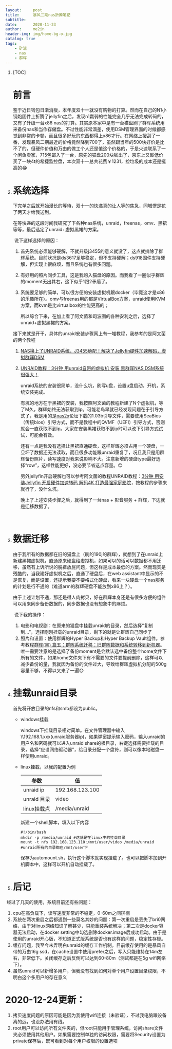```yaml
---
layout:     post
title:      暴风二期nas折腾笔记
subtitle:   
date:       2020-11-23
author:     me2in
header-img: img/home-bg-o.jpg
catalog: true
tags:
    - 矿渣
	- nas
	- 群晖
---
```



1. [TOC]

   # 前言

   ​	鉴于近日钱包日渐消瘦，本年度双十一就没有购物的打算。然而在自己的N1小钢炮固件上折腾了jellyfin之后，发现n1羸弱的性能完全几乎无法完成转码的，又有了升级一台x86 nas的打算。其实原本家中是有一台猫盘刷了群晖系统用来备份nas和当作存储盘。不过性能非常滴差，使用DSM管理界面的时候都感觉到非常的卡顿，而且很多好玩的东西都得上x86才行。在网络上搜刮了一番，发现暴风二期最近的价格竟然降到700了，虽然跟当年的500块好价是比不了的，但硬件价值和万由的做工个人还是值这个价格的，于是火速联系了一个闲鱼卖家，715包邮入了一台，原先的猫盘200块钱出了，京东上又趁低价买了一块4t的希捷监控盘，本次双十一总共花费￥1231，捡垃圾的成本还是挺高的😂

2. # 系统选择

   ​	下完单之后就开始漫长的等待，双十一的快递真的让人等的焦急，同城愣是花了两天才给我送到。

   ​	在等快递的这段时间我研究了下各种nas系统，unraid，freenas，omv、黑裙等等，最后选定了unraid+虚拟黑裙的方案。

   ​	说下这样选择的原因：

    1. 首先系统必须能够硬解，不就升级j3455的意义就没了，这点就排除了群辉系统。目前状况是ds3617足够稳定，但不支持硬解；ds918固件支持硬解，但实现上很麻烦，而且系统也有很多问题。

    2. 有好用的照片同步工具，这是我购入猫盘的原因。而我看了一圈似乎群辉的moment无出其右，这下似乎1跟2矛盾了。

    3. 系统要足够的简单，可以很方便的安装虚拟机跟docker（毕竟这才是x86的乐趣所在）。omv与freenas用的都是VirtualBox方案，unraid使用KVM方案，而kvm是比virtualbox的性能更高的；

        所以综合下来，在加上看了阿文菌和司波图的各种安利之后，选择了unraid+虚拟黑裙的方案。

   接下来就是开干，具体的unraid安装步骤网上有一堆教程，我参考的是阿文菌的两个教程

   1. [NAS换上了UNRAID系统，J3455绝配！解决了Jellyfin硬件加速解码，虚拟群晖DSM](https://post.smzdm.com/p/a5kl335x/)

   2. [UNRAID教程：3分钟 用unraid自带的虚拟机 安装 黑群晖NAS DSM系统 很强大！](https://post.smzdm.com/p/az50d36r/)

      ​	unraid系统的安装很简单，没什么坑，刷写u盘，设置u盘启动，开机，系统安装完成。

      ​	有坑的地方在于黑裙的安装，我按照阿文菌的教程新建了N个虚拟机，等了M久，群辉始终无法获取到ip。可能老鸟早就已经发现问题在于引导方式了，我是用的是[nas2x](https://nas2x.com/)论坛下载的1.03b引导文件，需要使用SeaBios（传统bios）引导方式，而不是教程中的QVMF（UEFI）引导方式，否则就会一直获取不到ip。大家在安装黑裙获取不到ip时可以改下引导方式试试，可能会有效。

      ​	还有一点是我没有选择让黑裙直通硬盘，这样群辉必须占用一个硬盘，一旦坏了数据还无法读取，而且很多功能跟unraid重复了，况且我只是用群辉备份照片，读写速度对我来说影响不大。注意新增的硬盘type最好选择“row”，这样性能更好，没必要节省这点容量。😊

      另外jellyfin开启硬解也可以参考阿文菌的教程UNRAID教程：[3分钟 用安装Jellyfin 开启硬件加速转码 解码4K 打造最强家庭影院](https://post.smzdm.com/p/a25gpmpn/)，按教程的步骤来就行了，没什么坑。

      晚上了上述安装步骤之后，就得到了一台nas + 影音服务 + 群辉，下边就是迁移数据了。

   ​    

3. # 数据迁移

   ​	由于我所有的数据都在旧的猫盘上（刷的190j的群辉），就想到了在unraid上新建黑裙虚拟机，直通原来硬盘给虚拟机，如果可以的话可以数据都不用迁移，虽然有上诉所说的脱裤放屁问题，但这样是成本最低的方案。然而现实是残酷的，当我建好虚拟机之后，直通了硬盘后，在web assistant中显示的不是恢复，而是设置，还提示我要不要格式化硬盘，看来一块硬盘一个nas服务的计划是行不通的（难道arm的群辉硬盘不能放到x86上？）。

   ​	由于上述计划不通，那还是得人肉拷贝，好在群辉本身还是有很多方便的组件可以用来同步备份数据的，同步数据也没有想象中的麻烦。

   ​	说下我的操作：

   1. 电影和电视剧：在原来的猫盘中挂载unraid的目录，然后选择“复制到...”，选择刚刚挂载的unraid目录，剩下的就是让群辉自己同步了
   2. 照片和设置：使用群辉的Hyper Backup和Hyper Backup Vault组件。参考教程[群晖(黑) 篇五：群晖系统迁移：旧群晖数据和系统转移到新机器](https://post.smzdm.com/p/769429/)。唯一需要注意的是选择了备份moment是会默认选中备份整个home文件下所有的文件，如果home文件夹下有不需要的文件要提前删除，这样可以减少备份的量，我就因为备份的文件过大，导致给群晖虚拟机分配的500g容量不够，不得以又来了一遍😞

   

4. # 挂载unraid目录

   首先将开放目录的nfs和smb都设为public。

   - windows挂载

     windows下挂载目录相对简单。在文件管理器中输入\\\192.168.1.xxx(unraid服务器ip)，如果弹窗提示输入密码，输入unraid的用户名和密码就可以进入unraid share的根目录，右键选择需要挂载的目录，选择“应设网络驱动器”，给目录分配一个盘符，则可以像本地磁盘一样使用unraid。

   - linux挂载，以我的配置为例

     | 参数        | 值              |
     | ----------- | --------------- |
     | unraid ip   | 192.168.123.100 |
     | unraid 目录 | video           |
     | linux挂载点 | /media/unraid   |

     新建一个shell脚本，填入以下内容

     ```shell
     #!/bin/bash
     mkdir -p /media/unraid #这就是在linux中的挂载目录
     mount -t nfs 192.168.123.110:/mnt/user/video /media/unraid #unraid所有的目录都在/mnt/user下
     ```

     保存为automount.sh，执行这个脚本就实现挂载了。也可以把脚本加到开机脚本中，这样可以开机自动挂载了。

5. # 后记

​	经过了几天的使用，系统目前还有些问题：

1. cpu在高负载下，读写速度非常的不稳定，0-60m之间徘徊
2. 系统在两次重启之后都遇到一些莫名其妙的问题：第一次重启是丢失了bri0网络，由于对linux网络知识了解甚少，只能重装系统解决；第二次是docker容器无法启动，在docker setting中勾选删除docker.image后成功启动。由于是使用的unraid开心版，不知道正式版系统是否也有这样的问题，稳定性存疑。
3. 缓存问题，我至今未弄明白unraid的缓存工作机制。目前缓存使用的是暴风自带的万由16g ssd，在cache设置中使用prefer之后，写入只能维持在14m左右，非常低下。关闭缓存之后反倒可以达到60-80m（测试都是在5g wifi网络下）。
4. 虽然unraid可以新增多用户，但我没有找到如何对单个用户设置目录权限，不明白这个多用户的存在意义

# 2020-12-24更新：

1. 拷贝速度问题的原因可能是因为我使用wifi连接（未验证），不过我电脑跟设备离的远，也没办法用有线。
2. root用户可以访问所有文件夹的，但root只能用于管理系统，访问share文件夹必须使用其他用户。如果需要控制单独的访问权限，需要将Security设置为private保存后，既可看到对每个用户权限的设置选项